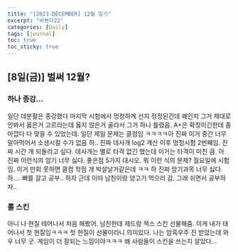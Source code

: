 ```yaml
---
title: "[2023-DECEMBER] 12월 일기"
excerpt: "바쁘다22"
categories: [Daily]
tags: [journal]
toc: true
toc_sticky: true
---
```


## [8일(금)] 벌써 12월?
### 하나 종강... 
일단 데분활은 종강했다 마지막 시험에서 멍청하게 선지 정정된건데 왜인지 그거 제대로 안봐서 옳은거 고르라는데 옳지 않은거 골라서 그거 하나 틀렸음. A+은 확정이긴한데 좀 아깝다 다 맞을 수 있었는데. 일단 제일 문제는 클컴임 ㅋㅋㅋㅋ아 진짜 이거 중간 너무 말아먹어서 소생시킬 수가 없음 하.. 진짜 데사개 log2 계산 이후 멍청시험 2번째임. 진짜 시간 개 되돌리고 싶다. 데사개는 별로 타격 없긴 했는데 이거는 타격이 미친 큼. 아 진짜 이런식의 암기 너무 싫다. 좋은점 5가지 대시오. 뭐 이런 식의 문제? 월요일에 시험임. 이거 만회 못하면 클컴 학점 개 박살날거같은데 ㅋㅋ 하 진짜 암기과목 너무 싫다. 하.... 뼈를 갈고 공부.. 하자 근데 이따 남친이랑 양고기 먹으러 감. 그래 쉬면서 공부하자..

### 롤 스킨
아니 나 현질 테어나서 처음 해봤어. 남친한데 제드랑 잭스 스킨 선물해줌. 이게 내가 태어나서 첫 현질임ㅋㅋㅋ 첫 현질이 선물이라니 의미있다. 나는 암흑우주 진 받았는데 와우 너무 굿. 게임이 더 잘되는 느낌이야ㅋㅋㅋ 왜 사람들이 스킨을 쓰는지 알았다...